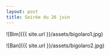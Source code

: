 ```yaml
---
layout: post
title: Soirée du 26 juin
---
```


![Bim]({{ site.url }}/assets/bigolaro1.jpg)


![Ban]({{ site.url }}/assets/bigolaro2.jpg)